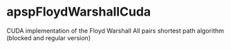 # apspFloydWarshallCuda
CUDA implementation of the Floyd Warshall All pairs shortest path algorithm (blocked and regular version)
